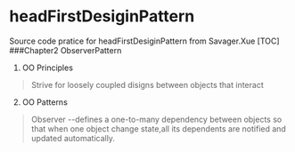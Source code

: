 # headFirstDesiginPattern
Source code pratice for headFirstDesiginPattern from Savager.Xue
[TOC]
###Chapter2 ObserverPattern
1. OO Principles
 > Strive for loosely coupled disigns between objects that interact
2. OO Patterns
 >Observer --defines a one-to-many dependency between objects so that when one object
 change state,all its dependents are notified and updated automatically.




